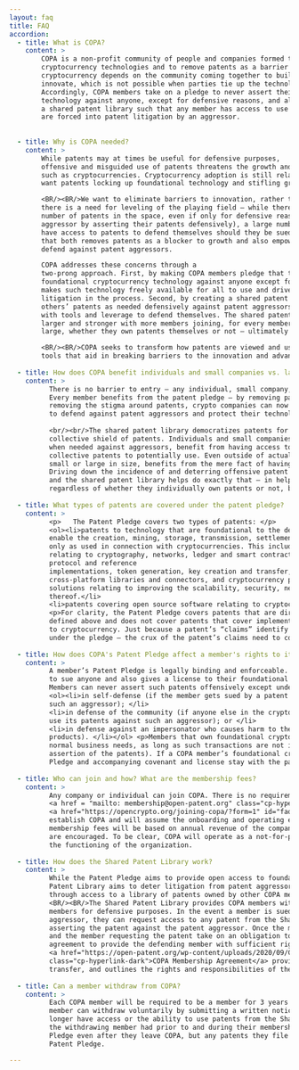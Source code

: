 ```yaml
---
layout: faq
title: FAQ
accordion:
  - title: What is COPA?
    content: >
        COPA is a non-profit community of people and companies formed to encourage the adoption and advancement of 
        cryptocurrency technologies and to remove patents as a barrier to growth and innovation. The success of 
        cryptocurrency depends on the community coming together to build and develop upon existing technologies to 
        innovate, which is not possible when parties tie up the technologies in patents and litigation. 
        Accordingly, COPA members take on a pledge to never assert their patents on foundational cryptocurrency 
        technology against anyone, except for defensive reasons, and also agree to pool their patents together in 
        a shared patent library such that any member has access to use another member’s patent defensively if they 
        are forced into patent litigation by an aggressor.
        
            
  - title: Why is COPA needed?
    content: >
        While patents may at times be useful for defensive purposes, 
        offensive and misguided use of patents threatens the growth and adoption of emerging technologies, 
        such as cryptocurrencies. Cryptocurrency adoption is still relatively at a nascent stage and we do not 
        want patents locking up foundational technology and stifling growth and adoption. Additionally, meritless or abusive litigation and threats require a joint communal response.

        <BR/><BR/>We want to eliminate barriers to innovation, rather than letting patents become one. Further, 
        there is a need for leveling of the playing field – while there are a few companies that hold a large 
        number of patents in the space, even if only for defensive reasons (i.e., to counter against a patent 
        aggressor by asserting their patents defensively), a large number of smaller companies and startups do not 
        have access to patents to defend themselves should they be sued by these aggressors. We need a solution 
        that both removes patents as a blocker to growth and also empowers the entire community to be able to 
        defend against patent aggressors.  

        COPA addresses these concerns through a 
        two-prong approach. First, by making COPA members pledge that they will never assert their patents on   
        foundational cryptocurrency technology against anyone except for defensive purposes, COPA effectively 
        makes such technology freely available for all to use and drives down the incidence and threat of patent 
        litigation in the process. Second, by creating a shared patent library that allows members to use each 
        others’ patents as needed defensively against patent aggressors, COPA empowers everyone in the community 
        with tools and leverage to defend themselves. The shared patent library operates as a shield, which gets 
        larger and stronger with more members joining, for every member – regardless of whether they are small or 
        large, whether they own patents themselves or not – ultimately benefiting the entire community.  

        <BR/><BR/>COPA seeks to transform how patents are viewed and used – from potentially disruptive weapons to 
        tools that aid in breaking barriers to the innovation and advancement of cryptocurrency technology.
        
  - title: How does COPA benefit individuals and small companies vs. larger companies?
    content: >
          There is no barrier to entry – any individual, small company, or large corporation can enroll as members. 
          Every member benefits from the patent pledge – by removing patents as an offensive threat, and consequently 
          removing the stigma around patents, crypto companies can now put patents to work to protect the community – 
          to defend against patent aggressors and protect their technology from patent trolls.
          
          <br/><br/>The shared patent library democratizes patents for everyone in the COPA membership by offering a 
          collective shield of patents. Individuals and small companies, that often lack access to patents to use defensively 
          when needed against aggressors, benefit from having access to a potentially large and strong set of COPA’s 
          collective patents to potentially use. Even outside of actually using the patents defensively, every member, 
          small or large in size, benefits from the mere fact of having access to the collective shield of patents. 
          Driving down the incidence of and deterring offensive patent litigation are fundamental objectives of COPA, 
          and the shared patent library helps do exactly that – in helping deter patent aggressors from suing the members, 
          regardless of whether they individually own patents or not, because of their ability to access patents from this collective shield.
          
  - title: What types of patents are covered under the patent pledge?
    content: >
          <p>	The Patent Pledge covers two types of patents: </p>
          <ol><li>patents to technology that are foundational to the development of cryptocurrency applications – that 
          enable the creation, mining, storage, transmission, settlement, integrity, or security of cryptocurrencies, but 
          only as used in connection with cryptocurrencies. This includes, as they apply to cryptocurrencies, any technology 
          relating to cryptography, networks, ledger and smart contract architectures and infrastructure, analytics,      
          protocol and reference 
          implementations, token generation, key creation and transfer, authentication, hot and cold storage infrastructure,
          cross-platform libraries and connectors, and cryptocurrency programming languages and platforms, and in general, 
          solutions relating to improving the scalability, security, network/computing efficiency, and transaction speed 
          thereof.</li>
          <li>patents covering open source software relating to cryptocurrency.</li></ol>
          <p>For clarity, the Patent Pledge covers patents that are directed to foundational cryptocurrency technology as
          defined above and does not cover patents that cover implementations or applications that only tangentially relate 
          to cryptocurrency. Just because a patent’s “claims” identify cryptocurrencies does not make it a patent covered 
          under the pledge – the crux of the patent’s claims need to cover foundational cryptocurrency technology.</p>  
          
  - title: How does COPA's Patent Pledge affect a member's rights to its own patents?
    content: >
          A member’s Patent Pledge is legally binding and enforceable. To meet this goal, every member covenants (i.e., legally declares) not 
          to sue anyone and also gives a license to their foundational cryptocurrency patents to anyone who develops cryptocurrency products. 
          Members can never assert such patents offensively except under a limited set of situations:
          <ol><li>in self-defense (if the member gets sued by a patent aggressor and the member wants to use its patents defensively against 
          such an aggressor); </li>
          <li>in defense of the community (if anyone else in the crypto community is attacked by a patent aggressor and the member wants to 
          use its patents against such an aggressor); or </li>
          <li>in defense against an impersonator who causes harm to the member’s customers (e.g., a copycat scammer of the member’s
          products). </li></ol> <p>Members that own foundational crypto patents can still license, sell, or otherwise use these patents for 
          normal business needs, as long as such transactions are not in violation of the patent pledge (i.e., not related to an offensive 
          assertion of the patents). If a COPA member’s foundational crypto patent is sold or if the COPA member is acquired, the Patent 
          Pledge and accompanying covenant and license stay with the patent.
  
  - title: Who can join and how? What are the membership fees?
    content: >
          Any company or individual can join COPA. There is no requirement that you own any patents to become a member. To join, reach out to 
          <a href = "mailto: membership@open-patent.org" class="cp-hyperlink-dark">membership@open-patent.org</a> or submit a request 
          <a href="https://opencrypto.org/joining-copa/?form=1" id="faq-reidrect" class="cp-hyperlink-dark">here</a>.  Square helped 
          establish COPA and will assume the onboarding and operating expenses for the first year of operation. After the first year, 
          membership fees will be based on annual revenue of the company as detailed. Individual membership will be free, though donations 
          are encouraged. To be clear, COPA will operate as a not-for-profit 501(c)(6) and will only collect dues as necessary for 
          the functioning of the organization.
    
  - title: How does the Shared Patent Library work?
    content: >
          While the Patent Pledge aims to provide open access to foundational crypto patents for the community, the Shared 
          Patent Library aims to deter litigation from patent aggressors and empower COPA members with a defensive shield 
          through access to a library of patents owned by other COPA members.
          <BR/><BR/>The Shared Patent Library provides COPA members with access to foundational crypto patents of all other 
          members for defensive purposes. In the event a member is sued for infringement on a crypto patent by a patent 
          aggressor, they can request access to any patent from the Shared Patent Library to defend themselves by counter-
          asserting the patent against the patent aggressor. Once the member owning the requested patent agrees, that member 
          and the member requesting the patent take on an obligation to engage in good faith to enter into a separate 
          agreement to provide the defending member with sufficient rights to use the patent defensively.  Exhibit C of the 
          <a href="https://open-patent.org/wp-content/uploads/2020/09/C0PAMembershipAgreement.pdf" target="_blank" 
          class="cp-hyperlink-dark">COPA Membership Agreement</a> provides details on the recommended mechanics for such a 
          transfer, and outlines the rights and responsibilities of the parties in this situation.
    
  - title: Can a member withdraw from COPA?
    content: >
          Each COPA member will be required to be a member for 3 years before becoming eligible to voluntarily withdraw. A 
          member can withdraw voluntarily by submitting a written notice to COPA. After a member withdraws, they will no 
          longer have access or the ability to use patents from the Shared Patent Library. Any foundational crypto patents 
          the withdrawing member had prior to and during their membership in COPA will continue to be subject to the Patent 
          Pledge even after they leave COPA, but any patents they file for after their withdrawal will not be subject to the 
          Patent Pledge.

---
```

